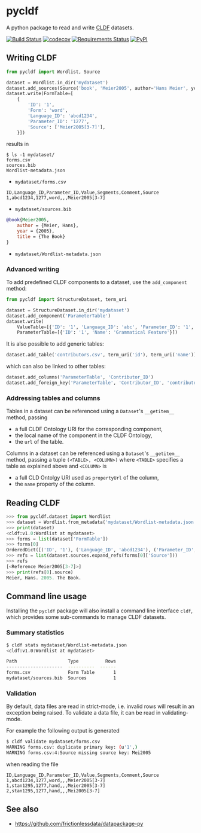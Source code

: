 # pycldf

A python package to read and write [CLDF](http://cldf.clld.org) datasets.

[![Build Status](https://travis-ci.org/cldf/pycldf.svg?branch=master)](https://travis-ci.org/cldf/pycldf)
[![codecov](https://codecov.io/gh/cldf/pycldf/branch/master/graph/badge.svg)](https://codecov.io/gh/cldf/pycldf)
[![Requirements Status](https://requires.io/github/cldf/pycldf/requirements.svg?branch=master)](https://requires.io/github/cldf/pycldf/requirements/?branch=master)
[![PyPI](https://img.shields.io/pypi/v/pycldf.svg)](https://pypi.org/project/pycldf)


## Writing CLDF

```python
from pycldf import Wordlist, Source

dataset = Wordlist.in_dir('mydataset')
dataset.add_sources(Source('book', 'Meier2005', author='Hans Meier', year='2005', title='The Book'))
dataset.write(FormTable=[
    {
        'ID': '1', 
        'Form': 'word', 
        'Language_ID': 'abcd1234', 
        'Parameter_ID': '1277', 
        'Source': ['Meier2005[3-7]'],
    }])
```

results in
```
$ ls -1 mydataset/
forms.csv
sources.bib
Wordlist-metadata.json
```

- `mydataset/forms.csv`
```
ID,Language_ID,Parameter_ID,Value,Segments,Comment,Source
1,abcd1234,1277,word,,,Meier2005[3-7]
```
- `mydataset/sources.bib`
```bibtex
@book{Meier2005,
    author = {Meier, Hans},
    year = {2005},
    title = {The Book}
}

```
- `mydataset/Wordlist-metadata.json`


### Advanced writing

To add predefined CLDF components to a dataset, use the `add_component` method:
```python
from pycldf import StructureDataset, term_uri

dataset = StructureDataset.in_dir('mydataset')
dataset.add_component('ParameterTable')
dataset.write(
    ValueTable=[{'ID': '1', 'Language_ID': 'abc', 'Parameter_ID': '1', 'Value': 'x'}],
	ParameterTable=[{'ID': '1', 'Name': 'Grammatical Feature'}])
```

It is also possible to add generic tables:
```python
dataset.add_table('contributors.csv', term_uri('id'), term_uri('name'))
```
which can also be linked to other tables:
```python
dataset.add_columns('ParameterTable', 'Contributor_ID')
dataset.add_foreign_key('ParameterTable', 'Contributor_ID', 'contributors.csv', 'ID')
```

### Addressing tables and columns

Tables in a dataset can be referenced using a `Dataset`'s `__getitem__` method,
passing
- a full CLDF Ontology URI for the corresponding component,
- the local name of the component in the CLDF Ontology,
- the `url` of the table.

Columns in a dataset can be referenced using a `Dataset`'s `__getitem__` method,
passing a tuple `(<TABLE>, <COLUMN>)` where `<TABLE>` specifies a table as explained
above and `<COLUMN>` is
- a full CLD Ontolgy URI used as `propertyUrl` of the column,
- the `name` property of the column.


## Reading CLDF

```python
>>> from pycldf.dataset import Wordlist
>>> dataset = Wordlist.from_metadata('mydataset/Wordlist-metadata.json')
>>> print(dataset)
<cldf:v1.0:Wordlist at mydataset>
>>> forms = list(dataset['FormTable'])
>>> forms[0]
OrderedDict([('ID', '1'), ('Language_ID', 'abcd1234'), ('Parameter_ID', '1277'), ('Value', 'word'), ('Segments', []), ('Comment', None), ('Source', ['Meier2005[3-7]'])])
>>> refs = list(dataset.sources.expand_refs(forms[0]['Source']))
>>> refs
[<Reference Meier2005[3-7]>]
>>> print(refs[0].source)
Meier, Hans. 2005. The Book.
```


## Command line usage

Installing the `pycldf` package will also install a command line interface `cldf`, which provides some sub-commands to manage CLDF datasets.


### Summary statistics

```sh
$ cldf stats mydataset/Wordlist-metadata.json 
<cldf:v1.0:Wordlist at mydataset>

Path                   Type          Rows
---------------------  ----------  ------
forms.csv              Form Table       1
mydataset/sources.bib  Sources          1
```


### Validation

By default, data files are read in strict-mode, i.e. invalid rows will result in an exception
being raised. To validate a data file, it can be read in validating-mode.

For example the following output is generated

```sh
$ cldf validate mydataset/forms.csv
WARNING forms.csv: duplicate primary key: (u'1',)
WARNING forms.csv:4:Source missing source key: Mei2005
```

when reading the file

```
ID,Language_ID,Parameter_ID,Value,Segments,Comment,Source
1,abcd1234,1277,word,,,Meier2005[3-7]
1,stan1295,1277,hand,,,Meier2005[3-7]
2,stan1295,1277,hand,,,Mei2005[3-7]
```


## See also
- https://github.com/frictionlessdata/datapackage-py
